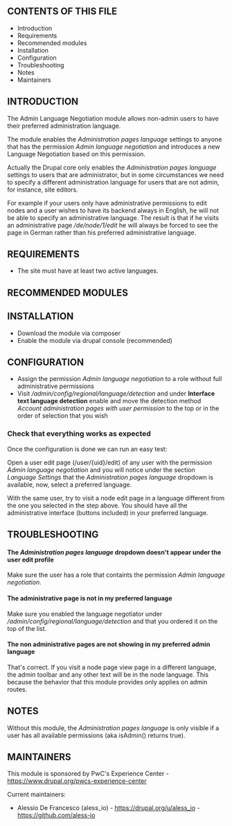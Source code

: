 CONTENTS OF THIS FILE
---------------------
   
 * Introduction
 * Requirements
 * Recommended modules
 * Installation
 * Configuration
 * Troubleshooting
 * Notes
 * Maintainers
 
INTRODUCTION
------------

The Admin Language Negotiation module allows non-admin
users to have their preferred administration language.

The module enables the *Administration pages language* settings to anyone
that has the permission *Admin language negotiation*
and introduces a new Language Negotiation based on this permission.

Actually the Drupal core only enables the *Administration pages language*
settings to users that are administrator, but in some
circumstances we need to specify a different administration
language for users that are not admin, for instance, site editors.

For example if your users only have administrative permissions
to edit nodes and a user wishes to have its backend always in English, 
he will not be able to specify an administrative language. 
The result is that if he visits an administrative page */de/node/1/edit* 
he will always be forced to see the page in 
German rather than his preferred administrative language.

REQUIREMENTS
------------

* The site must have at least two active languages.

RECOMMENDED MODULES
-------------------

INSTALLATION
------------

* Download the module via composer
* Enable the module via drupal console (recommended)

CONFIGURATION
-------------

* Assign the permission *Admin language negotiation* to a
role without full administrative permissions
* Visit */admin/config/regional/language/detection* and under 
**Interface text language detection** enable and move the detection method
*Account administration pages with user permission* to the top or in the 
order of selection that you wish

### Check that everything works as expected

Once the configuration is done we can run an easy test:

Open a user edit page (/user/{uid}/edit) of any user with 
the permission *Admin language negotiation* and you will notice under
the section *Language Settings* that the *Administration pages language*
dropdown is available, now, select a preferred language.

With the same user, try to visit a node edit page in a language different
from the one you selected in the step above. You should have all the 
administrative interface (buttons included) in your preferred language.

TROUBLESHOOTING
-------------

#### The *Administration pages language* dropdown doesn't appear under the user edit profile
Make sure the user has a role that containts the permission *Admin language negotiation*.

#### The administrative page is not in my preferred language
Make sure you enabled the language negotiator under */admin/config/regional/language/detection*
and that you ordered it on the top of the list.

#### The non administrative pages are not showing in my preferred admin language
That's correct. If you visit a node page view page in a different language, the
admin toolbar and any other text will be in the node language.
This because the behavior that this module provides only applies on admin routes.

NOTES
-----

Without this module, the *Administration pages language* is only visible if a user
has all available permissions (aka isAdmin() returns true).

MAINTAINERS
-----------

This module is sponsored by PwC's Experience Center - https://www.drupal.org/pwcs-experience-center

Current maintainers:
 * Alessio De Francesco (aless_io) - https://drupal.org/u/aless_io - https://github.com/aless-io
